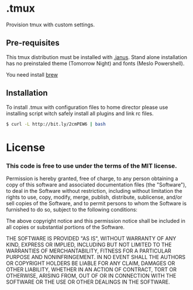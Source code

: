 # .tmux
Provision tmux with custom settings.

## Pre-requisites

This tmux distribution must be installed with [.janus](https://github.com/khusnetdinov/.janus).
Stand alone installation has no preinstaled theme (Tomorrow Night) and fonts (Meslo Powershell). 

You need install [brew](http://brew.sh/)

## Installation

To install .tmux with configuration files to home director please use installing script
witch safely install all plugins and link rc files.

```bash
$ curl -L http://bit.ly/2cmPEW6 | bash
```
# License

### This code is free to use under the terms of the MIT license.

Permission is hereby granted, free of charge, to any person obtaining
a copy of this software and associated documentation files (the
"Software"), to deal in the Software without restriction, including
without limitation the rights to use, copy, modify, merge, publish,
distribute, sublicense, and/or sell copies of the Software, and to
permit persons to whom the Software is furnished to do so, subject to
the following conditions:

The above copyright notice and this permission notice shall be included
in all copies or substantial portions of the Software.

THE SOFTWARE IS PROVIDED "AS IS", WITHOUT WARRANTY OF ANY KIND,
EXPRESS OR IMPLIED, INCLUDING BUT NOT LIMITED TO THE WARRANTIES OF
MERCHANTABILITY, FITNESS FOR A PARTICULAR PURPOSE AND NONINFRINGEMENT.
IN NO EVENT SHALL THE AUTHORS OR COPYRIGHT HOLDERS BE LIABLE FOR ANY
CLAIM, DAMAGES OR OTHER LIABILITY, WHETHER IN AN ACTION OF CONTRACT,
TORT OR OTHERWISE, ARISING FROM, OUT OF OR IN CONNECTION WITH THE
SOFTWARE OR THE USE OR OTHER DEALINGS IN THE SOFTWARE.

